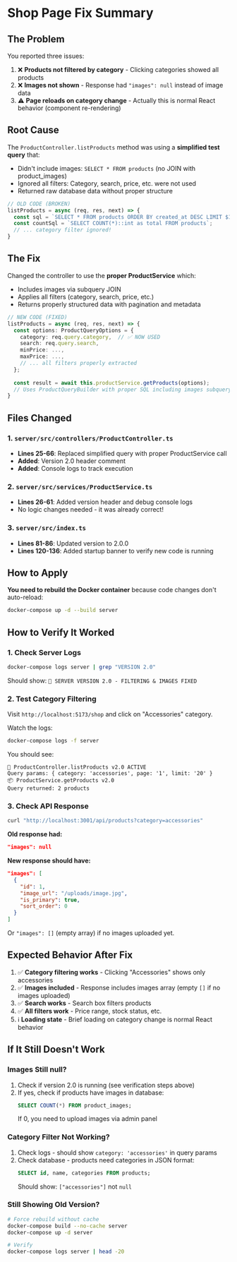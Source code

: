 # Shop Page Fix Summary

## The Problem

You reported three issues:
1. ❌ **Products not filtered by category** - Clicking categories showed all products
2. ❌ **Images not shown** - Response had `"images": null` instead of image data
3. ⚠️ **Page reloads on category change** - Actually this is normal React behavior (component re-rendering)

## Root Cause

The `ProductController.listProducts` method was using a **simplified test query** that:
- Didn't include images: `SELECT * FROM products` (no JOIN with product_images)
- Ignored all filters: Category, search, price, etc. were not used
- Returned raw database data without proper structure

```typescript
// OLD CODE (BROKEN)
listProducts = async (req, res, next) => {
  const sql = `SELECT * FROM products ORDER BY created_at DESC LIMIT $1 OFFSET $2`;
  const countSql = `SELECT COUNT(*)::int as total FROM products`;
  // ... category filter ignored!
}
```

## The Fix

Changed the controller to use the **proper ProductService** which:
- Includes images via subquery JOIN
- Applies all filters (category, search, price, etc.)
- Returns properly structured data with pagination and metadata

```typescript
// NEW CODE (FIXED)
listProducts = async (req, res, next) => {
  const options: ProductQueryOptions = {
    category: req.query.category,  // ✅ NOW USED
    search: req.query.search,
    minPrice: ...,
    maxPrice: ...,
    // ... all filters properly extracted
  };
  
  const result = await this.productService.getProducts(options);
  // Uses ProductQueryBuilder with proper SQL including images subquery
}
```

## Files Changed

### 1. `server/src/controllers/ProductController.ts`
- **Lines 25-66**: Replaced simplified query with proper ProductService call
- **Added**: Version 2.0 header comment
- **Added**: Console logs to track execution

### 2. `server/src/services/ProductService.ts`
- **Lines 26-61**: Added version header and debug console logs
- No logic changes needed - it was already correct!

### 3. `server/src/index.ts`
- **Lines 81-86**: Updated version to 2.0.0
- **Lines 120-136**: Added startup banner to verify new code is running

## How to Apply

**You need to rebuild the Docker container** because code changes don't auto-reload:

```bash
docker-compose up -d --build server
```

## How to Verify It Worked

### 1. Check Server Logs
```bash
docker-compose logs server | grep "VERSION 2.0"
```
Should show: `🔧 SERVER VERSION 2.0 - FILTERING & IMAGES FIXED`

### 2. Test Category Filtering
Visit `http://localhost:5173/shop` and click on "Accessories" category.

Watch the logs:
```bash
docker-compose logs -f server
```

You should see:
```
🔧 ProductController.listProducts v2.0 ACTIVE
Query params: { category: 'accessories', page: '1', limit: '20' }
📦 ProductService.getProducts v2.0
Query returned: 2 products
```

### 3. Check API Response
```bash
curl "http://localhost:3001/api/products?category=accessories"
```

**Old response had:**
```json
"images": null
```

**New response should have:**
```json
"images": [
  {
    "id": 1,
    "image_url": "/uploads/image.jpg",
    "is_primary": true,
    "sort_order": 0
  }
]
```

Or `"images": []` (empty array) if no images uploaded yet.

## Expected Behavior After Fix

1. ✅ **Category filtering works** - Clicking "Accessories" shows only accessories
2. ✅ **Images included** - Response includes images array (empty `[]` if no images uploaded)
3. ✅ **Search works** - Search box filters products
4. ✅ **All filters work** - Price range, stock status, etc.
5. ℹ️ **Loading state** - Brief loading on category change is normal React behavior

## If It Still Doesn't Work

### Images Still null?
1. Check if version 2.0 is running (see verification steps above)
2. If yes, check if products have images in database:
   ```sql
   SELECT COUNT(*) FROM product_images;
   ```
   If 0, you need to upload images via admin panel

### Category Filter Not Working?
1. Check logs - should show `category: 'accessories'` in query params
2. Check database - products need categories in JSON format:
   ```sql
   SELECT id, name, categories FROM products;
   ```
   Should show: `["accessories"]` not `null`

### Still Showing Old Version?
```bash
# Force rebuild without cache
docker-compose build --no-cache server
docker-compose up -d server

# Verify
docker-compose logs server | head -20
```


